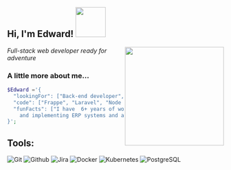 <h2> Hi, I'm Edward! <img src="https://media.giphy.com/media/RbDKaczqWovIugyJmW/giphy.gif" width="70"></h2>
<img align='right' src="hhttps://media.giphy.com/media/xT9IgzoKnwFNmISR8I/giphy.gif" width="230">
<p><em>Full-stack web developer ready for adventure</em></p>

### A little more about me...

```Php
$Edward ='{
  "lookingFor": ["Back-end developer", "Full-stack web developer"],
  "code": ["Frappe", "Laravel", "Node js","Python"],
  "funFacts": ["I have  6+ years of work experience with devs from all over the world developing
    and implementing ERP systems and a host of other specialized systems"]
}';
```

## Tools:

![Git](https://img.shields.io/badge/-Git-000000?style=flat&logo=git)
![Github](https://img.shields.io/badge/-Github-000000?style=flat&logo=github) 
![Jira](https://img.shields.io/badge/-Jira-000000?style=flat&logo=jira) 
![Docker](https://img.shields.io/badge/-Docker-000000?style=flat&logo=docker) 
![Kubernetes](https://img.shields.io/badge/-Kubernetes-000000?style=flat&logo=kubernetes) 
![PostgreSQL](https://img.shields.io/badge/-PostgreSQL-000000?style=flat&logo=postgresql) 


